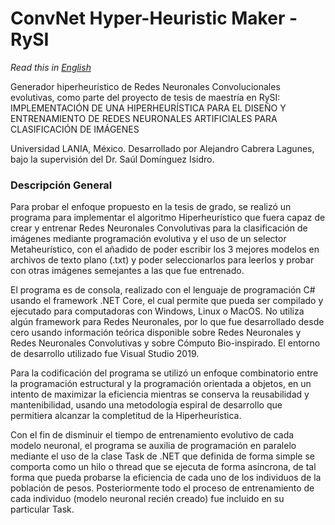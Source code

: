 # ConvNet Hyper-Heuristic Maker - RySI
*Read this in [English](https://github.com/Axthal/ConvNet-Hyper-Heuristic-Mkr_RySI/blob/master/README.en.md)*

Generador hiperheurístico de Redes Neuronales Convolucionales evolutivas, como parte del proyecto de tesis de maestría en RySI: IMPLEMENTACIÓN DE UNA HIPERHEURÍSTICA PARA EL DISEÑO Y ENTRENAMIENTO DE REDES NEURONALES ARTIFICIALES PARA CLASIFICACIÓN DE IMÁGENES 

Universidad LANIA, México. Desarrollado por Alejandro Cabrera Lagunes, bajo la supervisión del Dr. Saúl Domínguez Isidro.

### Descripción General

Para probar el enfoque propuesto en la tesis de grado, se realizó un programa para implementar el algoritmo Hiperheurístico que fuera capaz de crear y entrenar Redes Neuronales Convolutivas para la clasificación de imágenes mediante programación evolutiva y el uso de un selector Metaheurístico, con el añadido de poder escribir los 3 mejores modelos en archivos de texto plano (.txt) y poder seleccionarlos para leerlos y probar con otras imágenes semejantes a las que fue entrenado.

El programa es de consola, realizado con el lenguaje de programación C# usando el framework .NET Core, el cual permite que pueda ser compilado y ejecutado para computadoras con Windows, Linux o MacOS. No utiliza algún framework para Redes Neuronales, por lo que fue desarrollado desde cero usando información teórica disponible sobre Redes Neuronales y Redes Neuronales Convolutivas y sobre Cómputo Bio-inspirado. El entorno de desarrollo utilizado fue Visual Studio 2019.

Para la codificación del programa se utilizó un enfoque combinatorio entre la programación estructural y la programación orientada a objetos, en un intento de maximizar la eficiencia mientras se conserva la reusabilidad y mantenibilidad, usando una metodología espiral de desarrollo que permitiera alcanzar la completitud de la Hiperheurística. 

Con el fin de disminuir el tiempo de entrenamiento evolutivo de cada modelo neuronal, el programa se auxilia de programación en paralelo mediante el uso de la clase Task de .NET que definida de forma simple se comporta como un hilo o thread que se ejecuta de forma asíncrona, de tal forma que pueda probarse la eficiencia de cada uno de los individuos de la población de pesos. Posteriormente todo el proceso de entrenamiento de cada individuo (modelo neuronal recién creado) fue incluido en su particular Task.
